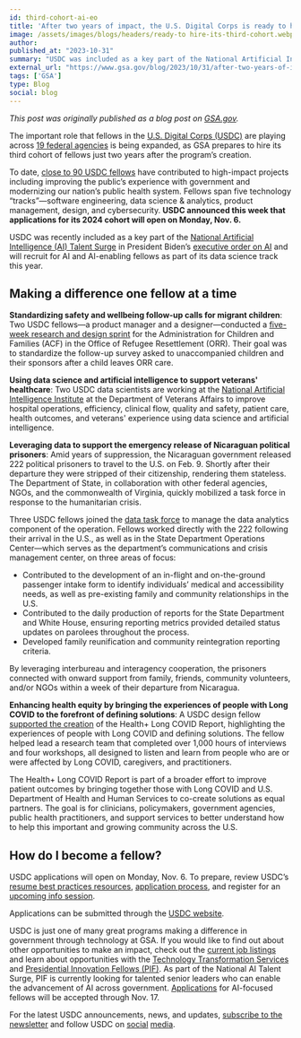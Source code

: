 ```yaml
---
id: third-cohort-ai-eo
title: 'After two years of impact, the U.S. Digital Corps is ready to hire its third cohort'
image: /assets/images/blogs/headers/ready-to hire-its-third-cohort.webp.webp
author: 
published_at: "2023-10-31"
summary: "USDC was included as a key part of the National Artificial Intelligence (AI) Talent Surge in President Biden’s executive order on AI and will recruit for AI-enabling fellows as part of its data science track this year."
external_url: "https://www.gsa.gov/blog/2023/10/31/after-two-years-of-impact-the-us-digital-corps-is-ready-to-hire-its-third-cohort"
tags: ['GSA']
type: Blog
social: blog
---
```

*This post was originally published as a blog post on [GSA.gov](https://www.gsa.gov/blog/2023/10/31/after-two-years-of-impact-the-us-digital-corps-is-ready-to-hire-its-third-cohort).*

The important role that fellows in the [U.S. Digital Corps (USDC)](https://digitalcorps.gsa.gov/) are playing across [19 federal agencies](https://digitalcorps.gsa.gov/projects/) is being expanded, as GSA prepares to hire its third cohort of fellows just two years after the program’s creation.

To date, [close to 90 USDC fellows](https://digitalcorps.gsa.gov/fellows/) have contributed to high-impact projects including improving the public’s experience with government and modernizing our nation’s public health system. Fellows span five technology “tracks”—software engineering, data science & analytics, product management, design, and cybersecurity. **USDC announced this week that applications for its 2024 cohort will open on Monday, Nov. 6.**

USDC was recently included as a key part of the [National Artificial Intelligence (AI) Talent Surge](https://ai.gov/apply/) in President Biden’s [executive order on AI](https://www.whitehouse.gov/briefing-room/statements-releases/2023/10/30/fact-sheet-president-biden-issues-executive-order-on-safe-secure-and-trustworthy-artificial-intelligence/) and will recruit for AI and AI-enabling fellows as part of its data science track this year.  

## Making a difference one fellow at a time

**Standardizing safety and wellbeing follow-up calls for migrant children**:
Two USDC fellows—a product manager and a designer—conducted a [five-week research and design sprint](https://digitalcorps.gsa.gov/projects/acf-improving-post-release-care-to-migrant-children-and-sponsors/) for the Administration for Children and Families (ACF) in the Office of Refugee Resettlement (ORR). Their goal was to standardize the follow-up survey asked to unaccompanied children and their sponsors after a child leaves ORR care.

**Using data science and artificial intelligence to support veterans' healthcare**:
Two USDC data scientists are working at the [National Artificial Intelligence Institute](https://www.research.va.gov/naii/) at the Department of Veterans Affairs to improve hospital operations, efficiency, clinical flow, quality and safety, patient care, health outcomes, and veterans' experience using data science and artificial intelligence.

**Leveraging data to support the emergency release of Nicaraguan political prisoners**:
Amid years of suppression, the Nicaraguan government released 222 political prisoners to travel to the U.S. on Feb. 9. Shortly after their departure they were stripped of their citizenship, rendering them stateless. The Department of State, in collaboration with other federal agencies, NGOs, and the commonwealth of Virginia, quickly mobilized a task force in response to the humanitarian crisis.

Three USDC fellows joined the [data task force](https://digitalcorps.gsa.gov/projects/state-department-leveraging-data-to-support-the-release-of-222-nicaraguan-political-prisoners/) to manage the data analytics component of the operation. Fellows worked directly with the 222 following their arrival in the U.S., as well as in the State Department Operations Center—which serves as the department’s communications and crisis management center, on three areas of focus:
- Contributed to the development of an in-flight and on-the-ground passenger intake form to identify individuals’ medical and accessibility needs, as well as pre-existing family and community relationships in the U.S.
- Contributed to the daily production of reports for the State Department and White House, ensuring reporting metrics provided detailed status updates on parolees throughout the process.
- Developed family reunification and community reintegration reporting criteria.

By leveraging interbureau and interagency cooperation, the prisoners connected with onward support from family, friends, community volunteers, and/or NGOs within a week of their departure from Nicaragua.

**Enhancing health equity by bringing the experiences of people with Long COVID to the forefront of defining solutions**:
A USDC design fellow [supported the creation](https://digitalcorps.gsa.gov/projects/hhs-enhancing-health-equity-by-bringing-the-experiences-of-people-with-long-covid/) of the Health+ Long COVID Report, highlighting the experiences of people with Long COVID and defining solutions. The fellow helped lead a research team that completed over 1,000 hours of interviews and four workshops, all designed to listen and learn from people who are or were affected by Long COVID, caregivers, and practitioners.

The Health+ Long COVID Report is part of a broader effort to improve patient outcomes by bringing together those with Long COVID and U.S. Department of Health and Human Services to co-create solutions as equal partners. The goal is for clinicians, policymakers, government agencies, public health practitioners, and support services to better understand how to help this important and growing community across the U.S.

## How do I become a fellow?
USDC applications will open on Monday, Nov. 6. To prepare, review USDC’s [resume best practices resources](https://digitalcorps.gsa.gov/blogs/resume-best-practices/), [application process](https://digitalcorps.gsa.gov/process/), and register for an [upcoming info session](https://digitalcorps.gsa.gov/apply/).

Applications can be submitted through the [USDC website](https://digitalcorps.gsa.gov/apply/). 

USDC is just one of many great programs making a difference in government through technology at GSA. If you would like to find out about other opportunities to make an impact, check out the [current job listings](https://www.gsa.gov/about-us/careers-at-gsa) and learn about opportunities with the [Technology Transformation Services](https://join.tts.gsa.gov/) and [Presidential Innovation Fellows (PIF)](https://presidentialinnovationfellows.gov/). As part of the National AI Talent Surge, PIF is currently looking for talented senior leaders who can enable the advancement of AI across government. [Applications](https://presidentialinnovationfellows.gov/apply/) for AI-focused fellows will be accepted through Nov. 17.

For the latest USDC announcements, news, and updates, [subscribe to the newsletter](https://public.govdelivery.com/accounts/USGSATTS/subscriber/new?topic_id=USGSATTS_108) and follow USDC on [social](https://www.linkedin.com/company/74725557/admin/feed/posts/) [media](https://twitter.com/usdigitalcorps).
